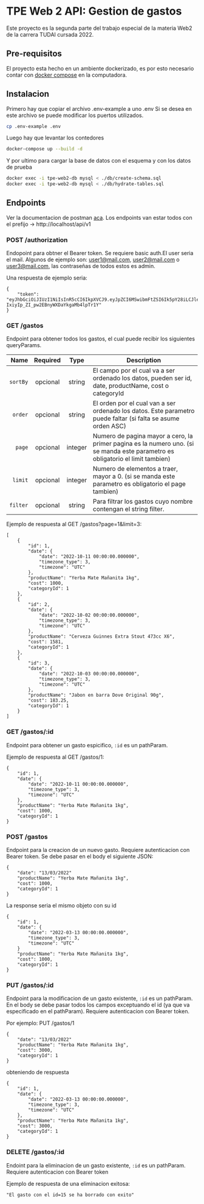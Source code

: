 # TPE Web 2 API: Gestion de gastos

Este proyecto es la segunda parte del trabajo especial de la materia Web2 de la carrera TUDAI cursada 2022.

## Pre-requisitos

El proyecto esta hecho en un ambiente dockerizado, es por esto necesario contar con [docker compose](https://docs.docker.com/compose/install/) en la computadora.

## Instalacion

Primero hay que copiar el archivo .env-example a uno .env
Si se desea en este archivo se puede modificar los puertos utilizados.

```bash
cp .env-example .env
```
Luego hay que levantar los contedores

```bash
docker-compose up --build -d
```

Y por ultimo para cargar la base de datos con el esquema y con los datos de prueba

```bash
docker exec -i tpe-web2-db mysql < ./db/create-schema.sql
docker exec -i tpe-web2-db mysql < ./db/hydrate-tables.sql
```

## Endpoints
Ver la documentacion de postman [aca](https://documenter.getpostman.com/view/15667153/2s8YmNRi8C#68cac2d9-7703-4df7-9b03-00df37ff9a26).
Los endpoints van estar todos con el prefijo -> http://localhost/api/v1

### POST /authorization

Endopoint para obtner el Bearer token. Se requiere basic auth.El user seria el mail. Algunos de ejemplo son: user1@mail.com, user2@mail.com o user3@mail.com, las contraseñas de todos estos es admin.

Una respuesta de ejemplo seria:
```
{
    "token": "eyJhbGciOiJIUzI1NiIsInR5cCI6IkpXVCJ9.eyJpZCI6MSwibmFtZSI6Ik5pY28iLCJleHAiOjE2NjgyODk2OTJ9.9WbWW5FB-IxiyIp_ZI_pw2EBnyWXDaYkgaMb4lpTr1Y"
}
```

### GET /gastos

Endpoint para obtener todos los gastos, el cual puede recibir los siguientes queryParams.

|          Name | Required |  Type   | Description                                                                                                                                                           |
| -------------:|:--------:|:-------:| --------------------------------------------------------------------------------------------------------------------------------------------------------------------- |
| `sortBy` | opcional | string | El campo por el cual va a ser ordenado los datos, pueden ser id, date, productName, cost o categoryId  |
| `order` | opcional | string | El orden por el cual van a ser ordenado los datos. Este parametro puede faltar (si falta se asume orden ASC) |
| `page` | opcional | integer | Numero de pagina mayor a cero, la primer pagina es la numero uno. (si se manda este parametro es obligatorio el limit tambien) |
| `limit` | opcional | integer | Numero de elementos a traer, mayor a 0. (si se manda este parametro es obligatorio el page tambien) |
| `filter` | opcional | string  | Para filtrar los gastos cuyo nombre contengan el string filter. |

Ejemplo de respuesta al GET /gastos?page=1&limit=3:
```
[
    {
        "id": 1,
        "date": {
            "date": "2022-10-11 00:00:00.000000",
            "timezone_type": 3,
            "timezone": "UTC"
        },
        "productName": "Yerba Mate Mañanita 1kg",
        "cost": 1000,
        "categoryId": 1
    },
    {
        "id": 2,
        "date": {
            "date": "2022-10-02 00:00:00.000000",
            "timezone_type": 3,
            "timezone": "UTC"
        },
        "productName": "Cerveza Guinnes Extra Stout 473cc X6",
        "cost": 1581,
        "categoryId": 1
    },
    {
        "id": 3,
        "date": {
            "date": "2022-10-03 00:00:00.000000",
            "timezone_type": 3,
            "timezone": "UTC"
        },
        "productName": "Jabon en barra Dove Original 90g",
        "cost": 183.25,
        "categoryId": 1
    }
]
```


### GET /gastos/:id

Endpoint para obtener un gasto espicifico, `:id` es un pathParam.

Ejemplo de respuesta al GET /gastos/1:

```
{
    "id": 1,
    "date": {
        "date": "2022-10-11 00:00:00.000000",
        "timezone_type": 3,
        "timezone": "UTC"
    },
    "productName": "Yerba Mate Mañanita 1kg",
    "cost": 1000,
    "categoryId": 1
}
```


### POST /gastos

Endpoint para la creacion de un nuevo gasto. Requiere autenticacion con Bearer token. Se debe pasar en el body el siguiente JSON:
```
{
    "date": "13/03/2022"
    "productName": "Yerba Mate Mañanita 1kg",
    "cost": 1000,
    "categoryId": 1
}
```
La response seria el mismo objeto con su id
```
{
	"id": 1,
    "date": {
        "date": "2022-03-13 00:00:00.000000",
        "timezone_type": 3,
        "timezone": "UTC"
    }
    "productName": "Yerba Mate Mañanita 1kg",
    "cost": 1000,
    "categoryId": 1
}
```

### PUT /gastos/:id

Endpoint para la modificacion de un gasto existente, `:id` es un pathParam. En el body se debe pasar todos los campos exceptuando el id (ya que va especificado en el pathParam). Requiere autenticacion con Bearer token.

Por ejemplo:
PUT /gastos/1
```
{
    "date": "13/03/2022"
    "productName": "Yerba Mate Mañanita 1kg",
    "cost": 3000,
    "categoryId": 1
}
```
obteniendo de respuesta
```
{
    "id": 1,
    "date": {
        "date": "2022-03-13 00:00:00.000000",
        "timezone_type": 3,
        "timezone": "UTC"
    },
    "productName": "Yerba Mate Mañanita 1kg",
    "cost": 3000,
    "categoryId": 1
}
```


### DELETE /gastos/:id

Endoint para la eliminacion de un gasto existente, `:id` es un pathParam. Requiere autenticacion con Bearer token

Ejemplo de respuesta de una eliminacion exitosa:
```
"El gasto con el id=15 se ha borrado con exito"
```
